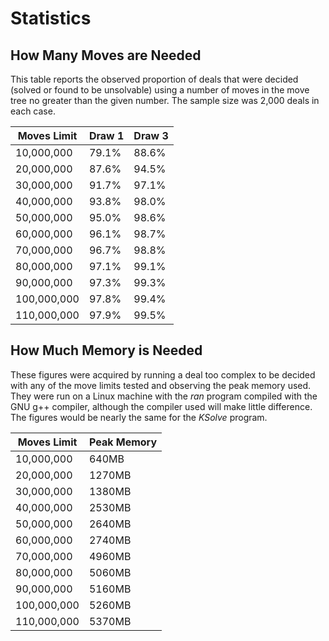 # Statistics
## How Many Moves are Needed
This table reports the observed proportion of deals that were decided (solved or found to be unsolvable)
using a number of moves in the move tree no greater than the given number.
The sample size was 2,000 deals in each case.

Moves Limit|Draw 1 |Draw 3
-----------|-------|------
 10,000,000|79.1% |88.6%
 20,000,000|87.6% |94.5%
 30,000,000|91.7% |97.1%
 40,000,000|93.8% |98.0%
 50,000,000|95.0% |98.6%
 60,000,000|96.1% |98.7%
 70,000,000|96.7% |98.8%
 80,000,000|97.1% |99.1%
 90,000,000|97.3% |99.3%
 100,000,000|97.8% |99.4%
 110,000,000|97.9% |99.5%
 ## How Much Memory is Needed
 These figures were acquired by running a deal too complex to be decided with any of the 
 move limits tested and observing the peak memory used.  They were run on a Linux machine
 with the _ran_ program compiled with the GNU g++ compiler, although the compiler used 
 will make little difference. The figures would be nearly the same for the _KSolve_ program.

 Moves Limit|Peak Memory
 -----------|-----------
 10,000,000 |640MB
 20,000,000 |1270MB
 30,000,000 |1380MB
 40,000,000 |2530MB
 50,000,000 |2640MB
 60,000,000 |2740MB 
 70,000,000 |4960MB
 80,000,000 |5060MB
 90,000,000 |5160MB
 100,000,000 |5260MB
 110,000,000 |5370MB


